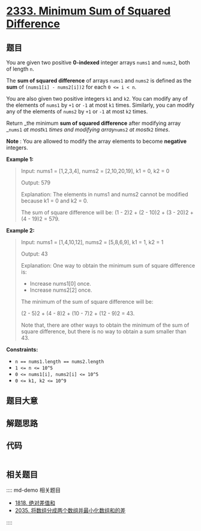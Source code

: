 # [2333. Minimum Sum of Squared Difference](https://leetcode.com/problems/minimum-sum-of-squared-difference/)

## 题目

You are given two positive **0-indexed** integer arrays `nums1` and `nums2`,
both of length `n`.

The **sum of squared difference** of arrays `nums1` and `nums2` is defined as
the **sum** of `(nums1[i] - nums2[i])2` for each `0 <= i < n`.

You are also given two positive integers `k1` and `k2`. You can modify any of
the elements of `nums1` by `+1` or `-1` at most `k1` times. Similarly, you can
modify any of the elements of `nums2` by `+1` or `-1` at most `k2` times.

Return _the minimum **sum of squared difference** after modifying array
_`nums1` _at most_`k1` _times and modifying array_`nums2` _at most_`k2`
_times_.

**Note** : You are allowed to modify the array elements to become **negative**
integers.

**Example 1:**

> Input: nums1 = [1,2,3,4], nums2 = [2,10,20,19], k1 = 0, k2 = 0
>
> Output: 579
>
> Explanation: The elements in nums1 and nums2 cannot be modified because k1 = 0 and k2 = 0.
>
> The sum of square difference will be: (1 - 2)2 + (2 - 10)2 + (3 - 20)2 + (4 - 19)2 = 579.

**Example 2:**

> Input: nums1 = [1,4,10,12], nums2 = [5,8,6,9], k1 = 1, k2 = 1
>
> Output: 43
>
> Explanation: One way to obtain the minimum sum of square difference is:
>
> - Increase nums1[0] once.
> - Increase nums2[2] once.
>
> The minimum of the sum of square difference will be:
>
> (2 - 5)2 + (4 - 8)2 + (10 - 7)2 + (12 - 9)2 = 43.
>
> Note that, there are other ways to obtain the minimum of the sum of square difference, but there is no way to obtain a sum smaller than 43.

**Constraints:**

- `n == nums1.length == nums2.length`
- `1 <= n <= 10^5`
- `0 <= nums1[i], nums2[i] <= 10^5`
- `0 <= k1, k2 <= 10^9`

## 题目大意

## 解题思路

## 代码

```javascript

```

## 相关题目

:::: md-demo 相关题目

- [1818. 绝对差值和](https://leetcode.com/problems/minimum-absolute-sum-difference)
- [2035. 将数组分成两个数组并最小化数组和的差](https://leetcode.com/problems/partition-array-into-two-arrays-to-minimize-sum-difference)

::::
